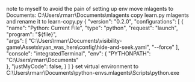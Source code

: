 note to myself to avoid the pain of setting up env
move mlagents to Documents: C:\Users\rmarr\Documents\mlagents
copy learn.py mlagents and rename it to learn-copy.py 
{
    "version": "0.2.0",
    "configurations": [
      {
        "name": "Python: Current File",
        "type": "python",
        "request": "launch",
        "program": "${file}",  
        "args": [
            "C:\\Users\\rmarr\\Documents\\visibility-game\\Assets\\ryan_was_here\\config\\hide-and-seek.yaml",
            "--force"
        ],
        "console": "integratedTerminal",
        "env": {
          "PYTHONPATH": "C:\\Users\\rmarr\\Documents"  
        },
        "justMyCode": false,
      }
    ]
}
set virtual environment to C:\Users\rmarr\Documents\python-envs\.mlagents\Scripts\python.exe
